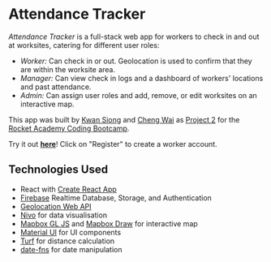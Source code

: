 # Attendance Tracker

_Attendance Tracker_ is a full-stack web app for workers to check in and out at worksites, catering for different user roles:
- _Worker:_ Can check in or out. Geolocation is used to confirm that they are within the worksite area.
- _Manager:_ Can view check in logs and a dashboard of workers' locations and past attendance.
- _Admin:_ Can assign user roles and add, remove, or edit worksites on an interactive map.

This app was built by [Kwan Siong](https://github.com/KwanSiong007) and [Cheng Wai](https://github.com/chengwaikoo) as [Project 2](https://bootcamp.rocketacademy.co/2-full-stack/2.p-full-stack-app-firebase) for the [Rocket Academy Coding Bootcamp](https://www.rocketacademy.co/courses/coding-bootcamp).

Try it out [**here**](https://kwansiong007.github.io/Attendance-tracking-app/)! Click on "Register" to create a worker account.

## Technologies Used

- React with [Create React App](https://create-react-app.dev/)
- [Firebase](https://firebase.google.com/products-build) Realtime Database, Storage, and Authentication
- [Geolocation Web API](https://developer.mozilla.org/en-US/docs/Web/API/Geolocation_API)
- [Nivo](https://nivo.rocks/) for data visualisation
- [Mapbox GL JS](https://www.mapbox.com/mapbox-gljs) and [Mapbox Draw](https://github.com/mapbox/mapbox-gl-draw) for interactive map
- [Material UI](https://mui.com/material-ui/) for UI components
- [Turf](https://turfjs.org/) for distance calculation
- [date-fns](https://date-fns.org/) for date manipulation
